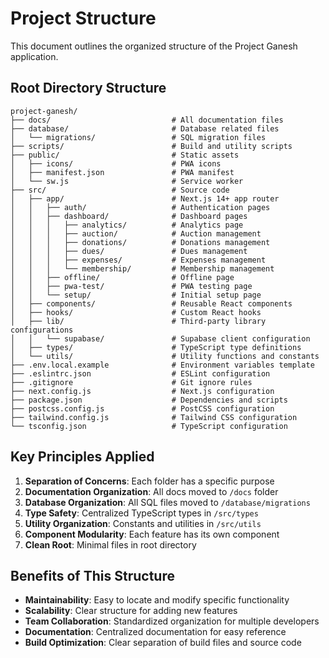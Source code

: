 # Project Structure

This document outlines the organized structure of the Project Ganesh application.

## Root Directory Structure

```
project-ganesh/
├── docs/                           # All documentation files
├── database/                       # Database related files
│   └── migrations/                 # SQL migration files
├── scripts/                        # Build and utility scripts
├── public/                         # Static assets
│   ├── icons/                      # PWA icons
│   ├── manifest.json               # PWA manifest
│   └── sw.js                       # Service worker
├── src/                            # Source code
│   ├── app/                        # Next.js 14+ app router
│   │   ├── auth/                   # Authentication pages
│   │   ├── dashboard/              # Dashboard pages
│   │   │   ├── analytics/          # Analytics page
│   │   │   ├── auction/            # Auction management
│   │   │   ├── donations/          # Donations management  
│   │   │   ├── dues/               # Dues management
│   │   │   ├── expenses/           # Expenses management
│   │   │   └── membership/         # Membership management
│   │   ├── offline/                # Offline page
│   │   ├── pwa-test/               # PWA testing page
│   │   └── setup/                  # Initial setup page
│   ├── components/                 # Reusable React components
│   ├── hooks/                      # Custom React hooks
│   ├── lib/                        # Third-party library configurations
│   │   └── supabase/               # Supabase client configuration
│   ├── types/                      # TypeScript type definitions
│   └── utils/                      # Utility functions and constants
├── .env.local.example              # Environment variables template
├── .eslintrc.json                  # ESLint configuration
├── .gitignore                      # Git ignore rules
├── next.config.js                  # Next.js configuration
├── package.json                    # Dependencies and scripts
├── postcss.config.js               # PostCSS configuration
├── tailwind.config.js              # Tailwind CSS configuration
└── tsconfig.json                   # TypeScript configuration
```

## Key Principles Applied

1. **Separation of Concerns**: Each folder has a specific purpose
2. **Documentation Organization**: All docs moved to `/docs` folder
3. **Database Organization**: All SQL files moved to `/database/migrations`
4. **Type Safety**: Centralized TypeScript types in `/src/types`
5. **Utility Organization**: Constants and utilities in `/src/utils`
6. **Component Modularity**: Each feature has its own component
7. **Clean Root**: Minimal files in root directory

## Benefits of This Structure

- **Maintainability**: Easy to locate and modify specific functionality
- **Scalability**: Clear structure for adding new features
- **Team Collaboration**: Standardized organization for multiple developers
- **Documentation**: Centralized documentation for easy reference
- **Build Optimization**: Clear separation of build files and source code

